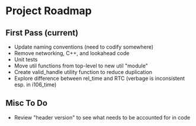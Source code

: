 
# Project Roadmap

## First Pass (current)

* Update naming conventions (need to codify somewhere)
* Remove networking, C++, and lookahead code
* Unit tests
* Move util functions from top-level to new util "module"
* Create valid_handle utility function to reduce duplication
* Explore difference between rel_time and RTC (verbage is inconsistent esp. in
  i106_time)


## Misc To Do

* Review "header version" to see what needs to be accounted for in code
